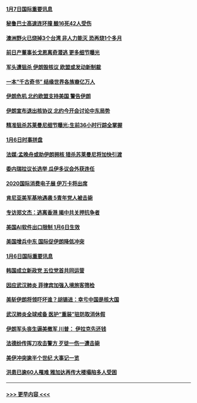 #### [1月7日国际重要讯息](../pages/prog202/a102747100.md?t=01072033) 
#### [秘鲁巴士高速连环撞 酿16死42人受伤](../pages/prog202/a102747006.md?t=01072033) 
#### [澳洲野火已烧掉3个台湾 非人力能灭 恐再烧1个多月](../pages/prog202/a102746974.md?t=01072033) 
#### [前日产董事长戈恩离奇潜逃 更多细节曝光](../pages/prog202/a102746841.md?t=01072033) 
#### [军头遭狙杀 伊朗毁核议 欧盟或发动新制裁](../pages/prog202/a102746933.md?t=01072033) 
#### [一本“千古奇书” 结缘世界各族裔亿万人](../pages/prog202/a102746767.md?t=01072033) 
#### [伊朗危机 北约欧盟支持美国 警告伊朗](../pages/prog202/a102746682.md?t=01072033) 
#### [伊朗宣布退出核协议 北约今开会讨论中东局势](../pages/prog202/a102746642.md?t=01072033) 
#### [精准狙杀苏莱曼尼细节曝光:生前36小时行踪全掌握](../pages/prog202/a102746593.md?t=01072033) 
#### [1月6日时事拼盘](../pages/prog202/a102746659.md?t=01072033) 
#### [法媒:孟晚舟或助伊朗拥核 猎杀苏莱曼尼将加快引渡](../pages/prog202/a102746573.md?t=01072033) 
#### [委内瑞拉议长选举 瓜伊多议会外获连任](../pages/prog202/a102746475.md?t=01072033) 
#### [2020国际消费电子展 伊万卡将出席](../pages/prog202/a102746471.md?t=01072033) 
#### [肯尼亚美军基地遇袭 5青年党人被击毙](../pages/prog202/a102746463.md?t=01072033) 
#### [专访郑文杰：逃离香港 揭中共关押抗争者](../pages/prog202/a102746427.md?t=01072033) 
#### [美国AI软件出口限制 1月6日生效](../pages/prog202/a102746434.md?t=01072033) 
#### [美国增兵中东 国际促伊朗降低冲突](../pages/prog202/a102746452.md?t=01072033) 
#### [1月6日国际重要讯息](../pages/prog202/a102746248.md?t=01072033) 
#### [韩国成立新政党 五位党首共同运营](../pages/prog202/a102746258.md?t=01072033) 
#### [因应武汉肺炎 菲律宾加强入境旅客筛检](../pages/prog202/a102746261.md?t=01072033) 
#### [美斩伊朗将领吓坏谁？胡锡进：幸亏中国是核大国](../pages/prog202/a102746247.md?t=01072033) 
#### [武汉肺炎全球戒备 医护“重装”驻防取消休假](../pages/prog202/a102746190.md?t=01072033) 
#### [伊朗军头丧生逼美撤军 川普： 伊拉克先还钱](../pages/prog202/a102746197.md?t=01072033) 
#### [法德纷传挥刀攻击警方 歹徒一伤一遭击毙](../pages/prog202/a102746160.md?t=01072033) 
#### [美伊冲突逾半个世纪 大事记一览](../pages/prog202/a102746156.md?t=01072033) 
#### [洪患已逾60人罹难 雅加达再传大楼塌陷多人受困](../pages/prog202/a102746151.md?t=01072033) 

----
#### [ >>> 更早内容 <<< ](../indexes/prog202-earlier.md)

